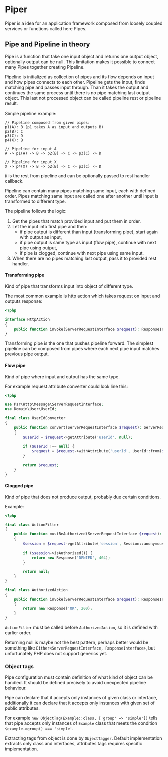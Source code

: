 # Piper

Piper is a idea for an application framework composed from loosely coupled services or functions called here Pipes.

## Pipe and Pipeline in theory

Pipe is a function that take one input object and returns one output object, optionally output can be null. 
This limitation makes it possible to connect many Pipes together creating Pipeline.

Pipeline is initialized as collection of pipes and its flow depends on input and how pipes connects to each other.
Pipeline gets the input, finds matching pipe and passes input through. 
Than it takes the output and continues the same process until there is no pipe matching last output object.
This last not processed object can be called pipeline rest or pipeline result. 

Simple pipeline example:
```
// Pipeline composed from given pipes:
p1(A): B (p1 takes A as input and outputs B)
p2(B): C
p3(C): D
p4(X): B

// Pipeline for input A
A -> p1(A) -> B -> p2(B) -> C -> p3(C) -> D

// Pipeline for input X
X -> p4(X) -> B -> p2(B) -> C -> p3(C) -> D
```

`D` is the rest from pipeline and can be optionally passed to rest handler callback.

Pipeline can contain many pipes matching same input, each with defined order.
Pipes matching same input are called one after another until input is transformed to different type.

The pipeline follows the logic:
1. Get the pipes that match provided input and put them in order.
2. Let the input into first pipe and then:
   * if pipe output is different than input (transforming pipe), start again with output as input,
   * if pipe output is same type as input (flow pipe), continue with next pipe using output,
   * if pipe is clogged, continue with next pipe using same input.
3. When there are no pipes matching last output, pass it to provided rest handler.

#### Transforming pipe

Kind of pipe that transforms input into object of different type.

The most common example is http action which takes request on input and outputs response:
```php
<?php

interface HttpAction
{
    public function invoke(ServerRequestInterface $request): ResponseInterface;
}
```

Transforming pipe is the one that pushes pipeline forward. 
The simplest pipeline can be composed from pipes where each next pipe input matches previous pipe output.

#### Flow pipe

Kind of pipe where input and output has the same type.

For example request attribute converter could look line this:
```php
<?php

use Psr\Http\Message\ServerRequestInterface;
use Domain\User\UserId;

final class UserIdConverter
{
    public function convert(ServerRequestInterface $request): ServerRequestInterface
    {
        $userId = $request->getAttribute('userId', null);
        
        if ($userId !== null) {
            $request = $request->withAttribute('userId', UserId::from($userId));
        }
        
        return $request;
    }
}
```

#### Clogged pipe

Kind of pipe that does not produce output, probably due certain conditions.

Example:
```php
<?php

final class ActionFilter
{
    public function mustBeAuthorized(ServerRequestInterface $request): ?ResponseInterface
    {
        $session = $request->getAttribute('session', Session::anonymous());
        
        if ($session->isAuthorized()) {
            return new Response('DENIED', 404);
        }
        
        return null;
    }
}

final class AuthorizedAction
{
    public function invoke(ServerRequestInterface $request): ResponseInterface
    {
        return new Response('OK', 200);
    }
}
```

`ActionFilter` must be called before `AuthorizedAction`, so it is defined with earlier order.

Returning null is maybe not the best pattern, perhaps better would be something like `Either<ServerRequestInterface, ResponseInterface>`,
but unfortunately PHP does not support generics yet.

### Object tags

Pipe configuration must contain definition of what kind of object can be handled. 
It should be defined precisely to avoid unexpected pipeline behaviour.

Pipe can declare that it accepts only instances of given class or interface, additionally it can declare that it accepts only instances with given set of public attributes.
  
For example `new ObjectTag(Example::class, ['group' => 'simple'])` tells that pipe accepts only instances of `Example` class that meets the condition `$example->group() === 'simple'`.

Extracting tags from object is done by `ObjectTagger`. 
Default implementation extracts only class and interfaces, attributes tags requires specific implementation.
